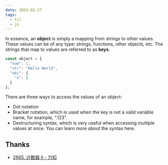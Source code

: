 ```yaml
---
date: 2024-02-27
tags:
  - til
  - js
---
```



In essence, an **object** is simply a mapping from strings to other values. These values can be of any type: strings, functions, other objects, etc. The strings that map to values are referred to as **keys**.  

```js
const object = {
  "num": 1,
  "str": "Hello World",
  "obj": {
    "x": 5
  }
};
```

There are three ways to access the values of an object:

- Dot notation
- Bracket notation, which is used when the key is not a valid variable name, for example, ".123".
- Destructuring syntax, which is very useful when accessing multiple values at once. You can learn more about the syntax here.




## Thanks

- [2665. 计数器 II - 力扣](https://leetcode.cn/problems/counter-ii/solutions/2487703/ji-shu-qi-ii-by-leetcode-solution-ofuk/)